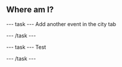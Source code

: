 ## Where am I?

--- task ---
Add another event in the city tab

--- /task ---


--- task ---
Test

--- /task ---
